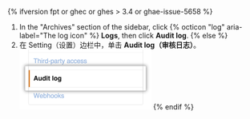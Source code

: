 {% ifversion fpt or ghec or ghes > 3.4 or ghae-issue-5658 %}
1. In the "Archives" section of the  sidebar, click
{% octicon "log" aria-label="The log icon" %} **Logs**, then click **Audit log**.
{% else  %}
1. 在 Setting（设置）边栏中，单击 **Audit log（审核日志）**。 ![边栏中的组织审核日志设置](/assets/images/help/organizations/org-settings-audit-log.png)
{% endif %}

